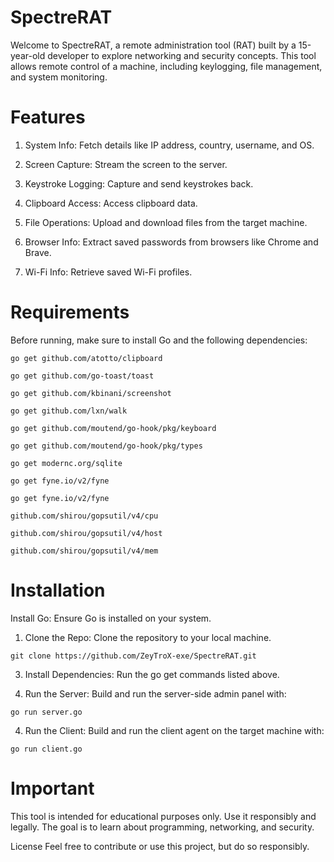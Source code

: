 # SpectreRAT
Welcome to SpectreRAT, a remote administration tool (RAT) built by a 15-year-old developer to explore networking and security concepts. This tool allows remote control of a machine, including keylogging, file management, and system monitoring.

# Features
1. System Info: Fetch details like IP address, country, username, and OS.

2. Screen Capture: Stream the screen to the server.

3. Keystroke Logging: Capture and send keystrokes back.

4. Clipboard Access: Access clipboard data.

5. File Operations: Upload and download files from the target machine.

6. Browser Info: Extract saved passwords from browsers like Chrome and Brave.

7. Wi-Fi Info: Retrieve saved Wi-Fi profiles.

# Requirements
Before running, make sure to install Go and the following dependencies:

`go get github.com/atotto/clipboard`

`go get github.com/go-toast/toast`

`go get github.com/kbinani/screenshot`

`go get github.com/lxn/walk`

`go get github.com/moutend/go-hook/pkg/keyboard`

`go get github.com/moutend/go-hook/pkg/types`

`go get modernc.org/sqlite`

`go get fyne.io/v2/fyne`

`go get fyne.io/v2/fyne`

`github.com/shirou/gopsutil/v4/cpu`

`github.com/shirou/gopsutil/v4/host`

`github.com/shirou/gopsutil/v4/mem`
 
# Installation
Install Go: Ensure Go is installed on your system.

1. Clone the Repo: Clone the repository to your local machine.
   
`git clone https://github.com/ZeyTroX-exe/SpectreRAT.git`

3. Install Dependencies: Run the go get commands listed above.

4. Run the Server: Build and run the server-side admin panel with:

`go run server.go`

4. Run the Client: Build and run the client agent on the target machine with:

`go run client.go`

# Important
This tool is intended for educational purposes only. Use it responsibly and legally. The goal is to learn about programming, networking, and security.

License
Feel free to contribute or use this project, but do so responsibly.
